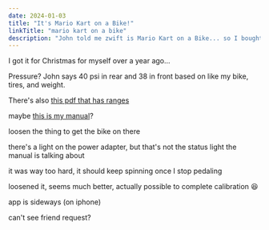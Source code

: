 ```yaml
---
date: 2024-01-03
title: "It's Mario Kart on a Bike!"
linkTitle: "mario kart on a bike"
description: "John told me zwift is Mario Kart on a Bike... so I bought a 'smart trainer' to try it out..."
---
```


I got it for Christmas for myself over a year ago... 

Pressure? John says 40 psi in rear and 38 in front based on like my bike, tires, and weight.

There's also [this pdf that has ranges](https://s7d4.scene7.com/is/content/TrekBicycleProducts/Asset%20Library/documents/pdf/BT20_Tire_Pressures.pdf)

maybe [this is my manual](https://cdn.shopify.com/s/files/1/0603/4027/3331/files/M2-Manual.pdf)? 

loosen the thing to get the bike on there

there's a light on the power adapter, but that's not the status light the manual is talking about

it was way too hard, it should keep spinning once I stop pedaling

loosened it, seems much better, actually possible to complete calibration 😆

app is sideways (on iphone)

can't see friend request?
